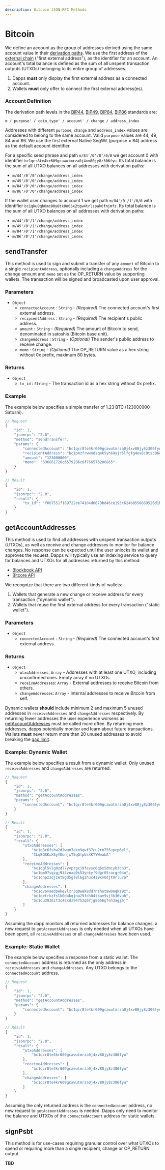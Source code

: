 ```yaml
---
description: Bitcoin JSON-RPC Methods
---
```


# Bitcoin
We define an account as the group of addresses derived using the same account value in their [derivation paths](https://github.com/bitcoin/bips/blob/master/bip-0044.mediawiki#user-content-Path_levels). We use the first address of the [external chain](https://github.com/bitcoin/bips/blob/master/bip-0044.mediawiki#examples) ("first external address"), as the identifier for an account. An account's total balance is defined as the sum of all unspent transaction outputs (UTXOs) belonging to its entire group of addresses.

1. Dapps **must** only display the first external address as a connected account.
2. Wallets **must** only offer to connect the first external address(es).

### Account Definition
The derivation path levels in the [BIP44](https://github.com/bitcoin/bips/blob/master/bip-0044.mediawiki#path-levels), [BIP49](https://github.com/bitcoin/bips/blob/master/bip-0049.mediawiki#user-content-Public_key_derivation), [BIP84](https://github.com/bitcoin/bips/blob/master/bip-0084.mediawiki#public-key-derivation), [BIP86](https://github.com/bitcoin/bips/blob/master/bip-0086.mediawiki#user-content-Public_key_derivation) standards are: 
```
m / purpose' / coin_type' / account' / change / address_index
```

Addresses with different `purpose`, `change` and `address_index` values are considered to belong to the same account. Valid `purpose` values are 44, 49, 84 and 86. We use the first external Native SegWit (purpose = 84) address as the default account identifier.

For a specific seed phrase and path `m/84'/0'/0'/0/0` we get account 0 with identifier `bc1qcr8te4kr609gcawutmrza0j4xv80jy8z306fyu`. Its total balance is the sum of all UTXO balances on all addresses with derivation paths:
* `m/44'/0'/0'/change/address_index`
* `m/49'/0'/0'/change/address_index`
* `m/84'/0'/0'/change/address_index`
* `m/86'/0'/0'/change/address_index`

If the wallet user changes to account 1 we get path `m/84'/0'/1'/0/0` with identifier `bc1qku0qh0mc00y8tk0n65x2tqw4trlspak0fnjmfz`. Its total balance is the sum of all UTXO balances on all addresses with derivation paths:
* `m/44'/0'/1'/change/address_index`
* `m/49'/0'/1'/change/address_index`
* `m/84'/0'/1'/change/address_index`
* `m/86'/0'/1'/change/address_index`

## sendTransfer
This method is used to sign and submit a transfer of any `amount` of Bitcoin to a single `recipientAddress`, optionally including a `changeAddress` for the change amount and `memo` set as the OP_RETURN value by supporting wallets. The transaction will be signed and broadcasted upon user approval.

### Parameters
* `Object`
    * `connectedAccount` : `String` - _(Required)_ The connected account's first external address.
    * `recipientAddress` : `String` - _(Required)_ The recipient's public address.
    * `amount` : `String` - _(Required)_ The amount of Bitcoin to send, denominated in satoshis (Bitcoin base unit).
    * `changeAddress` : `String` - _(Optional)_ The sender's public address to receive change.
    * `memo` : `String` - _(Optional)_ The OP_RETURN value as a hex string without 0x prefix, maximum 80 bytes.

### Returns
* `Object` 
    * `tx_id` : `String` - The transaction id as a hex string without 0x prefix.

### Example
The example below specifies a simple transfer of 1.23 BTC (123000000 Satoshi).

```javascript
// Request
{
    "id": 1,
    "jsonrpc": "2.0",
    "method": "sendTransfer",
    "params": {
        "connectedAccount": "bc1qcr8te4kr609gcawutmrza0j4xv80jy8z306fyu",
        "recipientAddress": "bc1pmzfrwwndsqmk5yh69yjr5lfgfg4ev8c0tsc06e",
        "amount": "123000000",
        "memo": "636861726c6579206c6f766573206865"
    }
}

// Result
{
    "id": 1,
    "jsonrpc": "2.0",
    "result": {
        "tx_id": "f007551f169722ce74104d6673bd46ce193c624b8550889526d1b93820d725f7"
    }
}
```

## getAccountAddresses
This method is used to find all addresses with unspent transaction outputs (UTXOs), as well as receive and change addresses to monitor for balance changes. No response can be expected until the user unlocks its wallet and approves the request. Dapps will typically use an indexing service to query for balances and UTXOs for all addresses returned by this method:
* [Blockbook API](https://github.com/trezor/blockbook/blob/master/docs/api.md#get-address)
* [Bitcore API](https://github.com/bitpay/bitcore/blob/master/packages/bitcore-node/docs/api-documentation.md#address)

We recognize that there are two different kinds of wallets:
1. Wallets that generate a new change or receive address for every transaction ("dynamic wallet").
2. Wallets that reuse the first external address for every transaction ("static wallet").

### Parameters
* `Object`
    * `connectedAccount` : `String` - _(Required)_ The connected account's first external address.

### Returns
* `Object` 
    * `utxoAddresses`: `Array` - Addresses with at least one UTXO, including unconfirmed ones. Empty array if no UTXOs.
    * `receiveAddresses`: `Array` - External addresses to receive Bitcoin from others.
    * `changeAddresses`: `Array` - Internal addresses to receive Bitcoin from self.

Dynamic wallets **should** include minimum 2 and maximum 5 unused addresses in `receiveAddresses` and `changeAddresses` respectively. By returning fewer addresses the user experience worsens as [getAccountAddresses](#getAccountAddresses) must be called more often. By returning more addresses, dapps potentially monitor and learn about future transactions. Wallets **must** never return more than 20 unused addresses to avoid breaking the [gap limit](https://github.com/bitcoin/bips/blob/master/bip-0044.mediawiki#address-gap-limit).

### Example: Dynamic Wallet

The example below specifies a result from a dynamic wallet. Only unused `receiveAddresses` and `changeAddresses` are returned.

```javascript
// Request
{
    "id": 1,
    "jsonrpc": "2.0",
    "method": "getAccountAddresses",
    "params": {
        "connectedAccount": "bc1qcr8te4kr609gcawutmrza0j4xv80jy8z306fyu"
    }
}

// Result
{
    "id": 1,
    "jsonrpc": "2.0",
    "result": {
        "utxoAddresses": [
            "bc1q8c6fshw2dlwun7ekn9qwf37cu2rn755upcp6el",
            "1LqBGSKuX5yYUonjxT5qGfpUsXKYYWeabA"
        ],
        "receiveAddresses": [
            "bc1qgl5vlg0zdl7yvprgxj9fevsc6q6x5dmcyk3cn3",
            "bc1qm97vqzgj934vnaq9s53ynkyf9dgr05rargr04n",
            "bc1qnpzzqjzet8gd5gl8l6gzhuc4s9xv0djt0rlu7a"
        ],
        "changeAddresses": [
            "bc1qv6vaedpeke2lxr3q0wek8dd7nzhut9w0eqkz9z",
            "bc1qetrkzfslk0d4kqjnu29fdh04tkav9vj3k36vuh",
            "bc1qu3936zt3c42xdz94752q07jg8656gfeh3agj6j"
        ]
    }
}
```
Assuming the dapp monitors all returned addresses for balance changes, a new request to `getAccountAddresses` is only needed when all UTXOs have been spent, all `receiveAddresses` or all `changeAddresses` have been used.

### Example: Static Wallet

The example below specifies a response from a static wallet. The `connectedAccount` address is returned as the only address in `receiveAddresses` and `changeAddresses`. Any UTXO belongs to the `connectedAccount` address.

```javascript
// Request
{
    "id": 1,
    "jsonrpc": "2.0",
    "method": "getAccountAddresses",
    "params": {
        "connectedAccount": "bc1qcr8te4kr609gcawutmrza0j4xv80jy8z306fyu"
    }
}

// Result
{
    "id": 1,
    "jsonrpc": "2.0",
    "result": {
        "utxoAddresses": [
            "bc1qcr8te4kr609gcawutmrza0j4xv80jy8z306fyu"
        ],
        "receiveAddresses": [
            "bc1qcr8te4kr609gcawutmrza0j4xv80jy8z306fyu"
        ],
        "changeAddresses": [
            "bc1qcr8te4kr609gcawutmrza0j4xv80jy8z306fyu"
        ]
    }
}
```
Assuming the only returned address is the `connectedAccount` address, no new request to `getAccountAddresses` is needed. Dapps only need to monitor the balance and UTXOs of the `connectedAccount` address for static wallets.

## signPsbt
This method is for use-cases requiring granular control over what UTXOs to spend or requiring more than a single recipient, change or OP_RETURN output.

**TBD**
